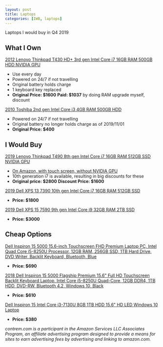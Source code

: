 ```yaml
---
layout: post
title: Laptops
categories: [IWB, laptops]
---
```


Laptops I would buy in Q4 2019

## What I Own

[2012 Lenovo Thinkpad T430 HD+ 3rd gen Intel Core i7 16GB RAM 500GB HDD NVIDIA GPU](https://www.lenovo.com/us/en/laptops/thinkpad/t-series/t430/)
- Use every day
- Powered on 24/7 if not travelling
- Original battery holds charge
- 1 keyboard key replaced
- **Original Price: $1600** **Paid: $1037** by doing RAM upgrade myself, discount

[2010 Toshiba 2nd gen Intel Core i3 4GB RAM 500GB HDD](https://www.lenovo.com/us/en/laptops/thinkpad/t-series/t430/)
- Powered on 24/7 if not travelling
- Original battery no longer holds charge as of 2019/11/01
- **Original Price: $400**

## I Would Buy

[2019 Lenovo Thinkpad T490 8th gen Intel Core i7 16GB RAM 512GB SSD NVIDIA GPU](https://www.lenovo.com/us/en/laptops/thinkpad/thinkpad-t-series/T490/p/20N2CTO1WWENUS0/customize#)
- [On Amazon, with touch screen, without NVIDIA GPU](https://www.amazon.com/Lenovo-ThinkPad-T490-Multi-touch-Fingerprint/dp/B07TXM4R2Z?tag=contrem-20)
- 10th generation i7 is available, resulting in big discounts for these
- **Original price: $2800** **Discount Price: $1600**

[2019 Dell XPS 13 7390 10th gen Intel Core i7 16GB RAM 512GB SSD](https://www.dell.com/en-us/work/shop/laptops/new-13/spd/xps-13-7390-laptop)
- **Price: $1800**

[2019 Dell XPS 15 7590 9th gen Intel Core i9 32GB RAM 2TB SSD](https://www.dell.com/en-us/work/shop/dell-laptops-and-notebooks/new-xps-15-7590/spd/xps-15-7590-laptop)
- **Price: $3000**


## Cheap Options

[Dell Inspiron 15 5000 15.6-inch Touchscreen FHD Premium Laptop PC, Intel Quad Core i5-8250U Processor, 12GB RAM, 256GB SSD, 1TB Hard Drive, DVD Writer, Backlit Keyboard, Bluetooth, Blue](https://www.amazon.com/Dell-Inspiron-5000-Touchscreen-Quad-Core/dp/B0828W9BLL?tag=contrem-20)
- **Price: $690**

[2018 Dell Inspiron 15 5000 Flagship Premium 15.6" Full HD Touchscreen Backlit Keyboard Laptop, Intel Core i5-8250U Quad-Core, 12GB DDR4, 1TB HDD, DVD-RW, Bluetooth 4.2, Windows 10, Black](https://www.amazon.com/Dell-Inspiron-5000-Touchscreen-Quad-Core/dp/B07DNVVRPV?tag=contrem-20)
- **Price: $610**

[Dell Inspiron 15 Intel Core i3-7130U 8GB 1TB HDD 15.6" HD LED Windows 10 Laptop](https://www.amazon.com/Dell-Inspiron-i3-7130U-Windows-Laptop/dp/B07GKZJ8CX?tag=contrem-20)
- **Price: $380**

*contrem.com is a participant in the Amazon Services LLC Associates Program, an affiliate advertising program designed to provide a means for sites to earn advertising fees by advertising and linking to amazon.com.*
